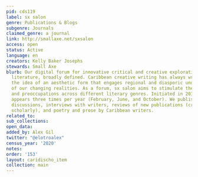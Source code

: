 ```yaml
---
pid: cds119
label: sx salon
genre: Publications & Blogs
subgenre: Journals
claimed_genre: a journal
link: http://smallaxe.net/sxsalon
access: open
status: Active
language: en
creators: Kelly Baker Josephs
stewards: Small Axe
blurb: Our digital forum for innovative critical and creative explorations of Caribbean
  literature, broadly defined. Caribbean creative writing has always wrestled with
  the idea of an aesthetic form that engages regional and diasporic understandings
  of our changing realities. As a forum, sx salon aims to stimulate these sensibilities
  and preoccupations across different literary genres. Initiated in 2010, sx salon
  appears three times per year (February, June, and October). We publish literary
  discussions, interviews with writers, reviews of new publications (creative and
  scholarly), and poetry and prose by Caribbean writers.
related_to:
sub_collections:
open_data:
added_by: Alex Gil
twitter: "@elotroalex"
census_year: '2020'
notes:
order: '153'
layout: caridischo_item
collection: main
---
```

